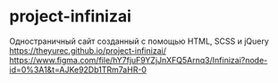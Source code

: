 # project-infinizai
Одностраничный сайт созданный с помощью HTML, SCSS и jQuery <br>
https://theyurec.github.io/project-infinizai/ <br>
https://www.figma.com/file/hY7fjuF9YZjJnXFQ5Arnq3/Infinizai?node-id=0%3A1&t=AJKe92Db1TRm7aHR-0
